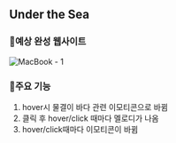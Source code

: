 ## Under the Sea

### 🐋예상 완성 웹사이트
![MacBook - 1](https://user-images.githubusercontent.com/60344240/118756963-018d0380-b8a7-11eb-84db-77f57a91867d.png)

### 🐬주요 기능
1. hover시 물결이 바다 관련 이모티콘으로 바뀜
2. 클릭 후 hover/click 때마다 멜로디가 나옴
3. hover/click때마다 이모티콘이 바뀜
